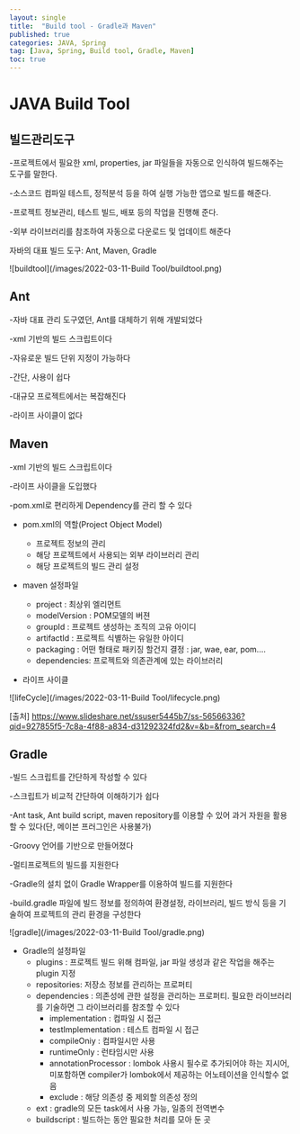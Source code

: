 ```yaml
---
layout: single
title:  "Build tool - Gradle과 Maven"
published: true
categories: JAVA, Spring
tag: [Java, Spring, Build tool, Gradle, Maven]
toc: true
---
```


# JAVA Build Tool

## 빌드관리도구

-프로젝트에서 필요한 xml, properties, jar 파일들을 자동으로 인식하여 빌드해주는 도구를 말한다.

-소스코드 컴파일 테스트, 정적분석 등을 하여 실행 가능한 앱으로 빌드를 해준다.

-프로젝트 정보관리, 테스트 빌드, 배포 등의 작업을 진행해 준다.

-외부 라이브러리를 참조하여 자동으로 다운로드 및 업데이트 해준다

자바의 대표 빌드 도구: Ant, Maven, Gradle

![buildtool](/images/2022-03-11-Build Tool/buildtool.png)


## Ant

-자바 대표 관리 도구였던, Ant를 대체하기 위해 개발되었다

-xml 기반의 빌드 스크립트이다

-자유로운 빌드 단위 지정이 가능하다

-간단, 사용이 쉽다

-대규모 프로젝트에서는 복잡해진다

-라이프 사이클이 없다



## Maven

-xml 기반의 빌드 스크립트이다

-라이프 사이클을 도입했다

-pom.xml로 편리하게 Dependency를 관리 할 수 있다



* pom.xml의 역할(Project Object Model)

  * 프로젝트 정보의 관리
  * 해당 프로젝트에서 사용되는 외부 라이브러리 관리
  * 해당 프로젝트의 빌드 관리 설정

* maven 설정파일

  * project : 최상위 엘리먼트
  * modelVersion : POM모델의 버젼
  * groupId : 프로젝트 생성하는 조직의 고유 아이디
  * artifactId : 프로젝트 식별하는 유일한 아이디
  * packaging : 어떤 형태로 패키징 할건지 결정 : jar, wae, ear, pom....
  * dependencies: 프로젝트와 의존관계에 있는 라이브러리

* 라이프 사이클

![lifeCycle](/images/2022-03-11-Build Tool/lifecycle.png)

[출처] https://www.slideshare.net/ssuser5445b7/ss-56566336?qid=927855f5-7c8a-4f88-a834-d31292324fd2&v=&b=&from_search=4

## Gradle

-빌드 스크립트를 간단하게 작성할 수 있다

-스크립트가 비교적 간단하여 이해하기가 쉽다

-Ant task, Ant build script, maven repository를 이용할 수 있어 과거 자원을 활용할 수 있다(단, 메이븐 프러그인은 사용불가)

-Groovy 언어를 기반으로 만들어졌다

-멀티프로젝트의 빌드를 지원한다

-Gradle의 설치 없이 Gradle Wrapper를 이용하여 빌드를 지원한다

-build.gradle 파일에 빌드 정보를 정의하여 환경설정, 라이브러리, 빌드 방식 등을 기술하여 프로젝트의 관리 환경을 구성한다

![gradle](/images/2022-03-11-Build Tool/gradle.png)

* Gradle의 설정파일
  * plugins :  프로젝트 빌드 위해 컴파일, jar 파일 생성과 같은 작업을 해주는 plugin 지정
  * repositories: 저장소 정보를 관리하는 프로퍼티
  * dependencies : 의존성에 관한 설정을 관리하는 프로퍼티. 필요한 라이브러리를 기술하면 그 라이브러리를 참조할 수 있다
    * implementation : 컴파일 시 접근
    * testImplementation : 테스트 컴파일 시 접근
    * compileOniy : 컴파일시만 사용
    * runtimeOnly : 런타임시만 사용
    * annotationProcessor : lombok 사용시 필수로 추가되어야 하는 지시어, 미포함하면 compiler가 lombok에서 제공하는 어노테이션을 인식할수 없음
    * exclude : 해당 의존성 중 제외할 의존성 정의
  * ext : gradle의 모든 task에서 사용 가능, 일종의 전역변수
  * buildscript : 빌드하는 동안 필요한 처리를 모아 둔 곳